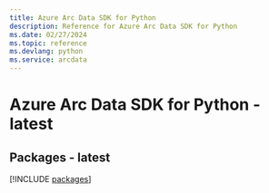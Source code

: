 ```yaml
---
title: Azure Arc Data SDK for Python
description: Reference for Azure Arc Data SDK for Python
ms.date: 02/27/2024
ms.topic: reference
ms.devlang: python
ms.service: arcdata
---
```

# Azure Arc Data SDK for Python - latest
## Packages - latest
[!INCLUDE [packages](arc-data-index.md)]